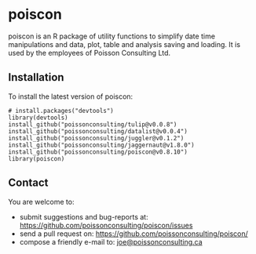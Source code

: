 # poiscon

poiscon is an R package of utility functions to simplify date time manipulations
and data, plot, table and analysis saving and loading. It is used by the 
employees of Poisson Consulting Ltd.

## Installation

To install the latest version of poiscon:

    # install.packages("devtools")
    library(devtools)
    install_github("poissonconsulting/tulip@v0.0.8")
    install_github("poissonconsulting/datalist@v0.0.4")
    install_github("poissonconsulting/juggler@v0.1.2")
    install_github("poissonconsulting/jaggernaut@v1.8.0")
    install_github("poissonconsulting/poiscon@v0.8.10")
    library(poiscon)
    
## Contact

You are welcome to:

* submit suggestions and bug-reports at: 
https://github.com/poissonconsulting/poiscon/issues
* send a pull request on: https://github.com/poissonconsulting/poiscon/
* compose a friendly e-mail to: joe@poissonconsulting.ca
